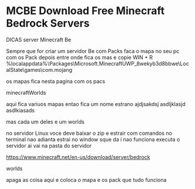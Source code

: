 # MCBE Download Free Minecraft Bedrock Servers
DICAS server Minecraft Be

Sempre que for criar um servidor Be com Packs faca o mapa no seu pc com os Pack 
depois entre onde fica os mas e copie 
WIN + R
%localappdata%\Packages\Microsoft.MinecraftUWP_8wekyb3d8bbwe\LocalState\games\com.mojang

os mapas fica nesta pagina com os pacs 

minecraftWorlds

aqui fica variuos mapas  entao fica um nome  estrano ajdjsakdsj
asdljklasjd
asdlkiasads

mas cada um deles e um worlds

no servidor Linux voce deve baixar o zip e estrair com comandos no terminal nao adianta estrai no window sque da i nao funciona 
executa o servidor ai vai na pasta do servidor 

https://www.minecraft.net/en-us/download/server/bedrock

worlds

apaga as coisa aqui e coloca o mapa e os pack que tudo funciona 
